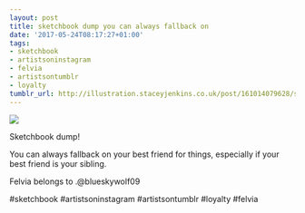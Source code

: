 ```yaml
---
layout: post
title: sketchbook dump you can always fallback on
date: '2017-05-24T08:17:27+01:00'
tags:
- sketchbook
- artistsoninstagram
- felvia
- artistsontumblr
- loyalty
tumblr_url: http://illustration.staceyjenkins.co.uk/post/161014079628/sketchbook-dump-you-can-always-fallback-on
---
```

 ![](/tumblr_files/tumblr_oqg493p6T61v28ub8o1_1280.jpg)  

Sketchbook dump!

You can always fallback on your best friend for things, especially if your best friend is your sibling.

Felvia belongs to .@blueskywolf09

#sketchbook #artistsoninstagram #artistsontumblr #loyalty #felvia

